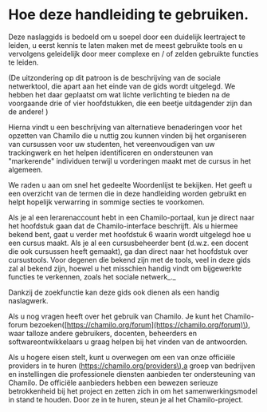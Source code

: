 # Hoe deze handleiding te gebruiken.

Deze naslaggids is bedoeld om u soepel door een duidelijk leertraject te leiden, u eerst kennis te laten maken met de meest gebruikte tools en u vervolgens geleidelijk door meer complexe en / of zelden gebruikte functies te leiden.

\(De uitzondering op dit patroon is de beschrijving van de sociale netwerktool, die apart aan het einde van de gids wordt uitgelegd. We hebben het daar geplaatst om wat lichte verlichting te bieden na de voorgaande drie of vier hoofdstukken, die een beetje uitdagender zijn dan de andere! \)

Hierna vindt u een beschrijving van alternatieve benaderingen voor het opzetten van Chamilo die u nuttig zou kunnen vinden bij het organiseren van cursussen voor uw studenten, het vereenvoudigen van uw trackingwerk en het helpen identificeren en ondersteunen van "markerende" individuen terwijl u vorderingen maakt met de cursus in het algemeen.

We raden u aan om snel het gedeelte Woordenlijst te bekijken. Het geeft u een overzicht van de termen die in deze handleiding worden gebruikt en helpt hopelijk verwarring in sommige secties te voorkomen.

Als je al een lerarenaccount hebt in een Chamilo-portaal, kun je direct naar het hoofdstuk gaan dat de Chamilo-interface beschrijft. Als u hiermee bekend bent, gaat u verder met hoofdstuk 6 waarin wordt uitgelegd hoe u een cursus maakt. Als je al een cursusbeheerder bent \(d.w.z. een docent die ook cursussen heeft gemaakt\), ga dan direct naar het hoofdstuk over cursustools. Voor degenen die bekend zijn met de tools, veel in deze gids zal al bekend zijn, hoewel u het misschien handig vindt om bijgewerkte functies te verkennen, zoals het sociale netwerk_._

Dankzij de zoekfunctie kan deze gids ook dienen als een handig naslagwerk.

Als u nog vragen heeft over het gebruik van Chamilo. Je kunt het Chamilo-forum bezoeken\([https://chamilo.org/forum](https://chamilo.org/forum)\), waar talloze andere gebruikers, docenten, beheerders en softwareontwikkelaars u graag helpen bij het vinden van de antwoorden.

Als u hogere eisen stelt, kunt u overwegen om een van onze officiële providers in te huren \([https://chamilo.org/providers\),a](https://chamilo.org/providers%29,a) groep van bedrijven en instellingen die professionele diensten aanbieden ter ondersteuning van Chamilo. De officiële aanbieders hebben een bewezen serieuze betrokkenheid bij het project en zetten zich in om het samenwerkingsmodel in stand te houden. Door ze in te huren, steun je al het Chamilo-project.
